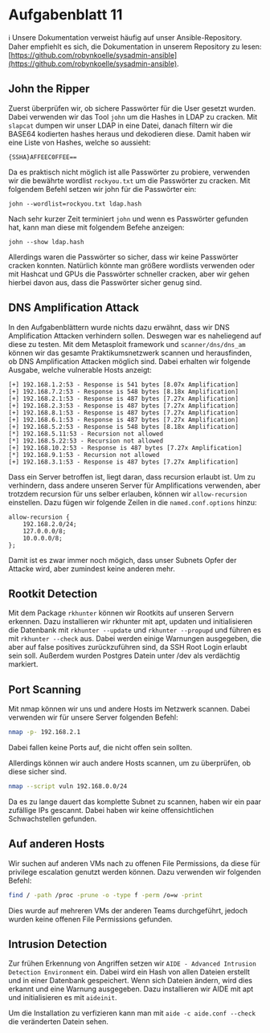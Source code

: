 # Aufgabenblatt 11

ℹ️ Unsere Dokumentation verweist häufig auf unser Ansible-Repository.
Daher empfiehlt es sich, die Dokumentation in unserem Repository zu lesen:
[https://github.com/robynkoelle/sysadmin-ansible](https://github.com/robynkoelle/sysadmin-ansible).

## John the Ripper
Zuerst überprüfen wir, ob sichere Passwörter für die User gesetzt wurden. Dabei verwenden wir das Tool `john` um die Hashes in LDAP zu cracken.
Mit `slapcat` dumpen wir unser LDAP in eine Datei, danach filtern wir die BASE64 kodierten hashes heraus und dekodieren diese. Damit haben wir eine Liste von Hashes, welche so aussieht:
```
{SSHA}AFFEEC0FFEE==
```
Da es praktisch nicht möglich ist alle Passwörter zu probiere, verwenden wir die bewährte wordlist `rockyou.txt` um die Passwörter zu cracken. Mit folgendem Befehl setzen wir john für die Passwörter ein:
```
john --wordlist=rockyou.txt ldap.hash
```
Nach sehr kurzer Zeit terminiert `john` und wenn es Passwörter gefunden hat, kann man diese mit folgendem Befehe anzeigen:
```
john --show ldap.hash
```
Allerdings waren die Passwörter so sicher, dass wir keine Passwörter cracken konnten. Natürlich könnte man größere wordlists verwenden oder mit Hashcat und GPUs die Passwörter schneller cracken, aber wir gehen hierbei davon aus, dass die Passwörter sicher genug sind.


## DNS Amplification Attack
In den Aufgabenblättern wurde nichts dazu erwähnt, dass wir DNS Amplification Attacken verhindern sollen. Deswegen war es naheliegend auf diese zu testen.
Mit dem Metasploit framework und `scanner/dns/dns_am` können wir das gesamte Praktikumsnetzwerk scannen und herausfinden, ob DNS Amplification Attacken möglich sind. Dabei erhalten wir folgende Ausgabe, welche vulnerable Hosts anzeigt:
```
[+] 192.168.1.2:53 - Response is 541 bytes [8.07x Amplification]
[+] 192.168.7.2:53 - Response is 548 bytes [8.18x Amplification]
[+] 192.168.2.1:53 - Response is 487 bytes [7.27x Amplification]
[+] 192.168.2.3:53 - Response is 487 bytes [7.27x Amplification]
[+] 192.168.8.1:53 - Response is 487 bytes [7.27x Amplification]
[+] 192.168.6.1:53 - Response is 487 bytes [7.27x Amplification]
[+] 192.168.5.2:53 - Response is 548 bytes [8.18x Amplification]
[*] 192.168.5.11:53 - Recursion not allowed
[*] 192.168.5.22:53 - Recursion not allowed
[+] 192.168.10.2:53 - Response is 487 bytes [7.27x Amplification]
[*] 192.168.9.1:53 - Recursion not allowed
[+] 192.168.3.1:53 - Response is 487 bytes [7.27x Amplification]
```
Dass ein Server betroffen ist, liegt daran, dass recursion erlaubt ist. Um zu verhindern, dass andere unseren Server für Amplifications verwenden, aber trotzdem recursion für uns selber erlauben, können wir `allow-recursion` einstellen. Dazu fügen wir folgende Zeilen in die `named.conf.options` hinzu:
```
allow-recursion { 
    192.168.2.0/24;
    127.0.0.0/8;
    10.0.0.0/8; 
};
```
Damit ist es zwar immer noch mögich, dass unser Subnets Opfer der Attacke wird, aber zumindest keine anderen mehr.

## Rootkit Detection

Mit dem Package `rkhunter` können wir Rootkits auf unseren Servern erkennen. Dazu installieren wir rkhunter mit apt, updaten und initialisieren die Datenbank mit `rkhunter --update` und `rkhunter --propupd` und führen es mit `rkhunter --check` aus. Dabei werden einige Warnungen ausgegeben, die aber auf false positives zurückzuführen sind, da SSH Root Login erlaubt sein soll. Außerdem wurden Postgres Datein unter /dev als verdächtig markiert.

## Port Scanning
Mit nmap können wir uns und andere Hosts im Netzwerk scannen. Dabei verwenden wir für unsere Server folgenden Befehl:
```bash
nmap -p- 192.168.2.1
```
Dabei fallen keine Ports auf, die nicht offen sein sollten. 

Allerdings können wir auch andere Hosts scannen, um zu überprüfen, ob diese sicher sind.
```bash
nmap --script vuln 192.168.0.0/24
```
Da es zu lange dauert das komplette Subnet zu scannen, haben wir ein paar zufällige IPs gescannt. Dabei haben wir keine offensichtlichen Schwachstellen gefunden.

## Auf anderen Hosts
Wir suchen auf anderen VMs nach zu offenen File Permissions, da diese für privilege escalation genutzt werden können. Dazu verwenden wir folgenden Befehl:
```bash
find / -path /proc -prune -o -type f -perm /o=w -print
```
Dies wurde auf mehreren VMs der anderen Teams durchgeführt, jedoch wurden keine offenen File Permissions gefunden.

## Intrusion Detection
Zur frühen Erkennung von Angriffen setzen wir `AIDE - Advanced Intrusion Detection Environment` ein. Dabei wird ein Hash von allen Dateien erstellt und in einer Datenbank gespeichert. Wenn sich Dateien ändern, wird dies erkannt und eine Warnung ausgegeben. Dazu installieren wir AIDE mit apt und initialisieren es mit `aideinit`.

Um die Installation zu verfizieren kann man mit `aide -c aide.conf --check` die veränderten Datein sehen.